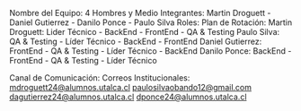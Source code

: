 Nombre del Equipo: 4 Hombres y Medio
Integrantes: Martin Droguett - Daniel Gutierrez - Danilo Ponce - Paulo Silva
Roles: 
Plan de Rotación: 
  Martin Droguett: Lider Técnico - BackEnd - FrontEnd  - QA & Testing
  Paulo Silva: QA & Testing - Líder Técnico - BackEnd - FrontEnd
  Daniel Gutierrez: FrontEnd - QA & Testing - Líder Técnico - BackEnd
  Danilo Ponce: BackEnd - FrontEnd - QA & Testing - Líder Técnico
  
Canal de Comunicación:
  Correos Institucionales:
    mdroguett24@alumnos.utalca.cl
    paulosilvaobando12@gmail.com
    dagutierrez24@alumnos.utalca.cl
    dponce24@alumnos.utalca.cl
